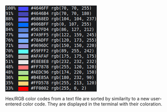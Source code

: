<p><img align="center" src="https://github.com/imthbb/similar-colors/blob/main/preview.png"></p>
Hex/RGB color codes from a text file are sorted by similarity to a new user-entered color code.  
They are displayed in the terminal with their coloration.
